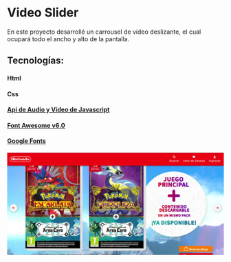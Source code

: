 # Video Slider

En este proyecto desarrollé un carrousel de vídeo deslizante, el cual ocupará todo el ancho y alto de la pantalla.

## Tecnologías:

#### Html
#### Css
#### [Api de Audio y Vídeo de Javascript](https://www.w3schools.com/tags/ref_av_dom.asp)
#### [Font Awesome v6.0](https://www.w3schools.com/tags/ref_av_dom.asp)
#### [Google Fonts](https://fonts.google.com/specimen/Poppins?query=po)
    
![Vista previa](./preview.png)    